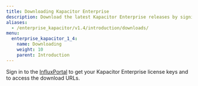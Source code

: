 ```yaml
---
title: Downloading Kapacitor Enterprise
description: Download the latest Kapacitor Enterprise releases by signing into the InfluxPortal and getting your license keys and download URLs.
aliases:
  - /enterprise_kapacitor/v1.4/introduction/downloads/
menu:
  enterprise_kapacitor_1_4:
    name: Downloading
    weight: 10
    parent: Introduction
---
```


Sign in to the [InfluxPortal](https://portal.influxdata.com/) to get your Kapacitor Enterprise license keys and to access the download URLs.
